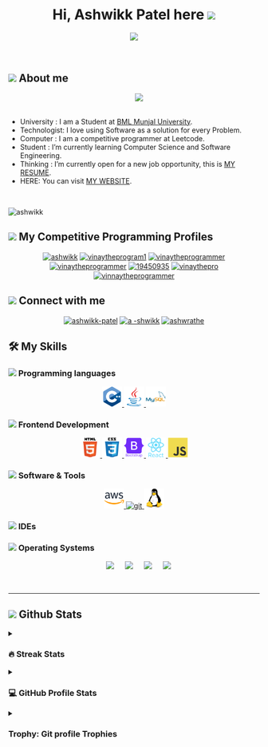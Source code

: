 <h1 align="center">Hi, Ashwikk Patel here <img src="https://media.giphy.com/media/hvRJCLFzcasrR4ia7z/giphy.gif" width="35"></h1>
<p align="center">
  <img src="https://readme-typing-svg.herokuapp.com?font=Time+New+Roman&color=%23C8BE25&size=25&center=true&vCenter=true&width=600&height=100&lines=Software+Engineer;Computer+Science+Student;Web+Developer;Always+learning+new+things">
</p>


<br>


	
## <picture><img src = "https://github.com/7oSkaaa/7oSkaaa/blob/main/Images/about_me.gif?raw=true" width = 50px></picture> About me

<picture> <img align="right" src="https://github.com/7oSkaaa/7oSkaaa/blob/main/Images/Right_Side.gif?raw=true" width = 250px></picture>

<br><br>

- University : I am a Student at [BML Munjal University](https://www.bmu.edu.in/).
- Technologist: I love using Software as a solution for every Problem.
- Computer : I am a competitive programmer at Leetcode.
- Student : I’m currently learning Computer Science and Software Engineering.
- Thinking : I’m currently open for a new job opportunity, this is [MY RESUME](https://drive.google.com/file/d/1p8Rbm5cJrCB6uVTMOf3LzzyEiCh4XoeR/view?usp=drive_link).
- HERE: You can visit [MY WEBSITE](https://github.com/ashwikk).
<br>

<p align="left"> <img src="https://komarev.com/ghpvc/?username=ashwikk&label=Profile%20views&color=0e75b6&style=flat" alt="ashwikk" /> </p>

## <picture> <img src="https://github.com/7oSkaaa/7oSkaaa/blob/main/Images/competitive_programming_profile.png?raw=true" width=40> </picture> My Competitive Programming Profiles

<p align="center">
<a href="https://leetcode.com/u/ashwikk/" target="blank"><img align="center" src="https://raw.githubusercontent.com/rahuldkjain/github-profile-readme-generator/master/src/images/icons/Social/leet-code.svg" alt="ashwikk" height="30" width="40" /></a>
<a href="https://www.hackerrank.com/vinaytheprogram1" target="blank"><img align="center" src="https://raw.githubusercontent.com/rahuldkjain/github-profile-readme-generator/master/src/images/icons/Social/hackerrank.svg" alt="vinaytheprogram1" height="30" width="40" /></a>
<a href="https://auth.geeksforgeeks.org/user/vinaytheprogrammer" target="blank"><img align="center" src="https://raw.githubusercontent.com/rahuldkjain/github-profile-readme-generator/master/src/images/icons/Social/geeks-for-geeks.svg" alt="vinaytheprogrammer" height="30" width="40" /></a>
<a href="https://codepen.io/vinaytheprogrammer" target="blank"><img align="center" src="https://raw.githubusercontent.com/rahuldkjain/github-profile-readme-generator/master/src/images/icons/Social/codepen.svg" alt="vinaytheprogrammer" height="30" width="40" /></a>
<a href="https://stackoverflow.com/users/19450935" target="blank"><img align="center" src="https://raw.githubusercontent.com/rahuldkjain/github-profile-readme-generator/master/src/images/icons/Social/stack-overflow.svg" alt="19450935" height="30" width="40" /></a>
<a href="https://www.codechef.com/users/vinaythepro" target="blank"><img align="center" src="https://cdn.jsdelivr.net/npm/simple-icons@3.1.0/icons/codechef.svg" alt="vinaythepro" height="30" width="40" /></a>
<a href="https://www.hackerearth.com/vinnaytheprogrammer" target="blank"><img align="center" src="https://raw.githubusercontent.com/rahuldkjain/github-profile-readme-generator/master/src/images/icons/Social/hackerearth.svg" alt="vinnaytheprogrammer" height="30" width="40" /></a>
</p>

## <picture> <img src="https://github.com/7oSkaaa/7oSkaaa/blob/main/Images/Connect-with-me.gif?raw=true" width="100px"> </picture> Connect with me
<p align="center">
<a href="https://linkedin.com/in/ashwikk-patel" target="blank"><img align="center" src="https://raw.githubusercontent.com/rahuldkjain/github-profile-readme-generator/master/src/images/icons/Social/linked-in-alt.svg" alt="ashwikk-patel" height="30" width="40" /></a>
<a href="https://instagram.com/a_shwikk" target="blank"><img align="center" src="https://raw.githubusercontent.com/rahuldkjain/github-profile-readme-generator/master/src/images/icons/Social/instagram.svg" alt="a
								-shwikk" height="30" width="40" /></a>
<a href="https://twitter.com/ashwrathe" target="_blank">
  <img align="center" src="https://raw.githubusercontent.com/rahuldkjain/github-profile-readme-generator/master/src/images/icons/Social/twitter.svg" alt="ashwrathe" height="30" width="40" />
</a>

</p>



## 🛠 My Skills

### <picture> <img src="https://github.com/7oSkaaa/7oSkaaa/blob/main/Images/Programming_Languages.gif?raw=true" width="50px"> </picture> Programming languages

<p align="center"> 
  <a href="https://www.w3schools.com/cpp/" target="_blank" rel="noreferrer"> <img src="https://raw.githubusercontent.com/devicons/devicon/master/icons/cplusplus/cplusplus-original.svg" alt="cplusplus" width="40" height="40"/> </a> 
  <a href="https://www.java.com" target="_blank" rel="noreferrer"> <img src="https://raw.githubusercontent.com/devicons/devicon/master/icons/java/java-original.svg" alt="java" width="40" height="40"/> </a> 
  <a href="https://www.mysql.com/" target="_blank" rel="noreferrer"> <img src="https://raw.githubusercontent.com/devicons/devicon/master/icons/mysql/mysql-original-wordmark.svg" alt="mysql" width="40" height="40"/> </a>
</p>


### <picture> <img src = "https://github.com/7oSkaaa/7oSkaaa/blob/main/Images/Front_End.gif?raw=true" width = 50px>  </picture> Frontend Development
<p align="center"> 
<a href="https://www.w3.org/html/" target="_blank" rel="noreferrer"> <img src="https://raw.githubusercontent.com/devicons/devicon/master/icons/html5/html5-original-wordmark.svg" alt="html5" width="40" height="40"/> </a> 
<a href="https://www.w3schools.com/css/" target="_blank" rel="noreferrer"> <img src="https://raw.githubusercontent.com/devicons/devicon/master/icons/css3/css3-original-wordmark.svg" alt="css3" width="40" height="40"/> </a> 
<a href="https://getbootstrap.com" target="_blank" rel="noreferrer"> <img src="https://raw.githubusercontent.com/devicons/devicon/master/icons/bootstrap/bootstrap-plain-wordmark.svg" alt="bootstrap" width="40" height="40"/> </a> 
<a href="https://reactjs.org/" target="_blank" rel="noreferrer"> <img src="https://raw.githubusercontent.com/devicons/devicon/master/icons/react/react-original-wordmark.svg" alt="react" width="40" height="40"/> </a>
<a href="https://developer.mozilla.org/en-US/docs/Web/JavaScript" target="_blank" rel="noreferrer"> <img src="https://raw.githubusercontent.com/devicons/devicon/master/icons/javascript/javascript-original.svg" alt="javascript" width="40" height="40"/> </a>

</p>

 ### <picture> <img src = "https://github.com/7oSkaaa/7oSkaaa/blob/main/Images/Software_Tools.gif?raw=true" width = 50px>  </picture> Software & Tools
 
<p align="center">
<a href="https://aws.amazon.com" target="_blank" rel="noreferrer"> <img src="https://raw.githubusercontent.com/devicons/devicon/master/icons/amazonwebservices/amazonwebservices-original-wordmark.svg" alt="aws" width="40" height="40"/> </a> 
<a href="https://git-scm.com/" target="_blank" rel="noreferrer"> <img src="https://www.vectorlogo.zone/logos/git-scm/git-scm-icon.svg" alt="git" width="40" height="40"/> </a>
<a href="https://www.linux.org/" target="_blank" rel="noreferrer"> <img src="https://raw.githubusercontent.com/devicons/devicon/master/icons/linux/linux-original.svg" alt="linux" width="40" height="40"/> </a> 
</p>


 ### <picture> <img src = "https://github.com/7oSkaaa/7oSkaaa/blob/main/Images/IDEs.gif?raw=true" width = 50px>  </picture> IDEs
 
<p align="center">
  
</p>


 ### <picture> <img src = "https://github.com/7oSkaaa/7oSkaaa/blob/main/Images/OS.gif?raw=true" width = 50px>  </picture> Operating Systems
 
<p align="center">
  &emsp;
    <a href="#"><img src="https://img.shields.io/badge/Linux-FCC624?style=plastic&logo=linux&logoColor=black"></a>
  &emsp;
    <a href="#"><img src="https://img.shields.io/badge/Ubuntu-E95420?style=plastic&logo=ubuntu&logoColor=white"></a>
  &emsp;
    <a href="#"><img src="https://img.shields.io/badge/Windows-0078D6?style=plastic&logo=windows&logoColor=white"></a>
  &emsp;
   <a href="#"><img src="https://img.shields.io/badge/manjaro-%2335BF5C.svg?&style=plastic&logo=manjaro&logoColor=white" /></a>
   </p>

<br> 

---


## <picture> <img src = "https://github.com/7oSkaaa/7oSkaaa/blob/main/Images/Statistics.gif?raw=true" width = 50px>  </picture> Github Stats

<details><summary><h3> 🔥 Streak Stats</h3></summary>

----	

<p align="center"><img src="https://github-readme-streak-stats.herokuapp.com/?user=ashwikk&theme=tokyonight_duo" alt="ashwikk" /></p>

</details>
  
<details><summary><h3>💻 GitHub Profile Stats</h3></summary>

----
	
<p align="center">
	    <img alt="ashwikk's Github Stats" src="https://github-readme-stats.vercel.app/api?username=ashwikk&show_icons=true&count_private=true&locale=en&theme=tokyonight&layout=compact" height="230px"/>
	  <img src="https://github-readme-stats.vercel.app/api/top-langs?username=ashwikk&langs_count=10&show_icons=true&locale=en&theme=tokyonight"  height="230px"/>
<br/>

  <b>Note:</b> Top languages is only a metric of the languages my public code consists of and doesn't reflect experience or skill level.
  </p>
</details>



<details><summary> <h3> Trophy: Git profile Trophies </h3></summary>

----
	
<p align="center"> <img src="https://github-profile-trophy.vercel.app/?username=ashwikk&layout=compact&theme=tokyonight&column=4&margin-w=15&margin-h=15" alt="ashwikk" /> </p>

	
</details>


</br></br>
